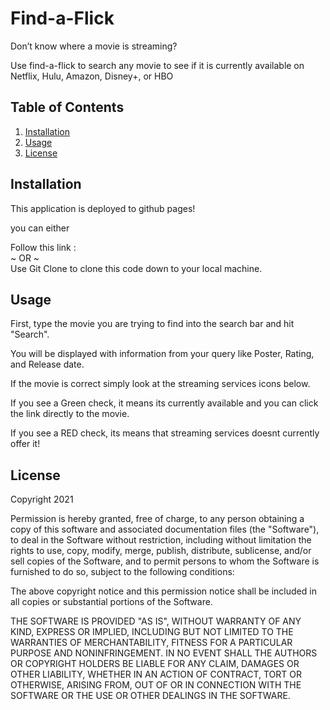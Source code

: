 # Find-a-Flick

Don’t know where a movie is streaming?  
  
Use find-a-flick to search any movie to see if it is currently available on Netflix, Hulu, Amazon, Disney+, or HBO


## Table of Contents

1. [Installation](#installation) 
2. [Usage](#usage)
3. [License](#license)

## Installation

This application is deployed to github pages!

you can either 

Follow this link :   
~ OR ~  
Use Git Clone to clone this code down to your local machine.

## Usage

First, type the movie you are trying to find into the search bar and hit "Search".  

You will be displayed with information from your query like Poster, Rating, and Release date.

If the movie is correct simply look at the streaming services icons below. 

If you see a Green check, it means its currently available and you can click the link directly to the movie.

If you see a RED check, its means that streaming services doesnt currently offer it!

## License 

  Copyright 2021

Permission is hereby granted, free of charge, to any person obtaining a copy of this software and associated documentation files (the "Software"), to deal in the Software without restriction, including without limitation the rights to use, copy, modify, merge, publish, distribute, sublicense, and/or sell copies of the Software, and to permit persons to whom the Software is furnished to do so, subject to the following conditions:

The above copyright notice and this permission notice shall be included in all copies or substantial portions of the Software.

THE SOFTWARE IS PROVIDED "AS IS", WITHOUT WARRANTY OF ANY KIND, EXPRESS OR IMPLIED, INCLUDING BUT NOT LIMITED TO THE WARRANTIES OF MERCHANTABILITY, FITNESS FOR A PARTICULAR PURPOSE AND NONINFRINGEMENT. IN NO EVENT SHALL THE AUTHORS OR COPYRIGHT HOLDERS BE LIABLE FOR ANY CLAIM, DAMAGES OR OTHER LIABILITY, WHETHER IN AN ACTION OF CONTRACT, TORT OR OTHERWISE, ARISING FROM, OUT OF OR IN CONNECTION WITH THE SOFTWARE OR THE USE OR OTHER DEALINGS IN THE SOFTWARE.